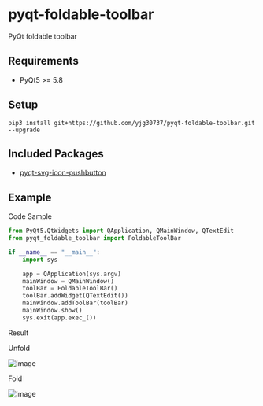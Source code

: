 # pyqt-foldable-toolbar
PyQt foldable toolbar

## Requirements
* PyQt5 >= 5.8

## Setup
```pip3 install git+https://github.com/yjg30737/pyqt-foldable-toolbar.git --upgrade```

## Included Packages
* <a href="https://github.com/yjg30737/pyqt-svg-icon-pushbutton.git">pyqt-svg-icon-pushbutton</a>

## Example
Code Sample
```python
from PyQt5.QtWidgets import QApplication, QMainWindow, QTextEdit
from pyqt_foldable_toolbar import FoldableToolBar

if __name__ == "__main__":
    import sys

    app = QApplication(sys.argv)
    mainWindow = QMainWindow()
    toolBar = FoldableToolBar()
    toolBar.addWidget(QTextEdit())
    mainWindow.addToolBar(toolBar)
    mainWindow.show()
    sys.exit(app.exec_())
```

Result

Unfold

![image](https://user-images.githubusercontent.com/55078043/157591512-9654f7c5-b852-48f9-95bf-2ac22baa182b.png)

Fold

![image](https://user-images.githubusercontent.com/55078043/157591529-2b1ccbb9-5f9b-4342-a52b-d4d48e7e15c5.png)
